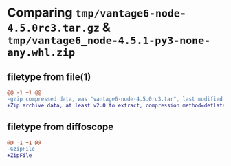 # Comparing `tmp/vantage6-node-4.5.0rc3.tar.gz` & `tmp/vantage6_node-4.5.1-py3-none-any.whl.zip`

## filetype from file(1)

```diff
@@ -1 +1 @@
-gzip compressed data, was "vantage6-node-4.5.0rc3.tar", last modified: Wed May 22 15:04:58 2024, max compression
+Zip archive data, at least v2.0 to extract, compression method=deflate
```

## filetype from diffoscope

```diff
@@ -1 +1 @@
-GzipFile
+ZipFile
```

